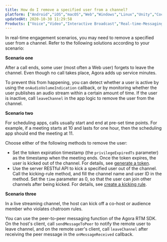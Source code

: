 ```yaml
---
title: How do I remove a specified user from a channel?
platform: ["Android","iOS","macOS","Web","Windows","Linux","Unity","Cocos Creator","Electron","RESTful","React Native","Flutter"]
updatedAt: 2020-10-30 11:29:58
Products: ["Voice","Video","Interactive Broadcast","Real-time-Messaging"]
---
```

In real-time engagement scenarios, you may need to remove a specified user from a channel. Refer to the following solutions according to your scenario:

**Scenario one**

After a call ends, some user (most often a Web user) forgets to leave the channel. Even though no call takes place, Agora adds up service minutes.

To prevent this from happening, you can detect whether a user is active by using the `onAudioVolumeIndication` callback, or by monitoring whether the user publishes an audio stream within a certain amount of time. If the user is inactive, call `leaveChannel` in the app logic to remove the user from the channel. 

**Scenario two**

For scheduling apps, calls usually start and end at pre-set time points. For example, if a meeting starts at 10 and lasts for one hour, then the scheduling app should end the meeting at 11.

Choose either of the following methods to remove the user:

- Set the token expiration timestamp (the `privilegeExpiredTs` parameter) as the timestamp when the meeting ends. Once the token expires, the user is kicked out of the channel. For details, see [generate a token](https://docs.agora.io/en/Interactive%20Broadcast/token_server?platform=All%20Platforms).
- Use the server RESTful API to kick a specified user out of the channel. Call the kicking-rule method, and fill the channel name and user ID in the method. Set the `time` parameter as 0, so that the user can join other channels after being kicked. For details, see [create a kicking rule](https://docs.agora.io/en/rtc/restfulapi/#/Banning%20rule%20management/createKickingRule).

**Scenario three**

In a live streaming channel, the host can kick off a co-host or audience member who violates chatroom rules.

You can use the peer-to-peer messaging function of the Agora RTM SDK. On the host's client, call `sendMessageToPeer` to notify the remote user to leave channel, and on the remote user's client, call `leaveChannel` after receiving the peer message in the `onMessageReceived` callback.